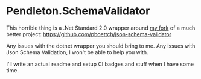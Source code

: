 # Pendleton.SchemaValidator
This horrible thing is a .Net Standard 2.0 wrapper around [my fork](https://github.com/evman182/json-schema-validator) of a much better project: https://github.com/pboettch/json-schema-validator  
  
Any issues with the dotnet wrapper you should bring to me. Any issues with Json Schema Validation, I won't be able to help you with.
  
I'll write an actual readme and setup CI badges and stuff when I have some time.
